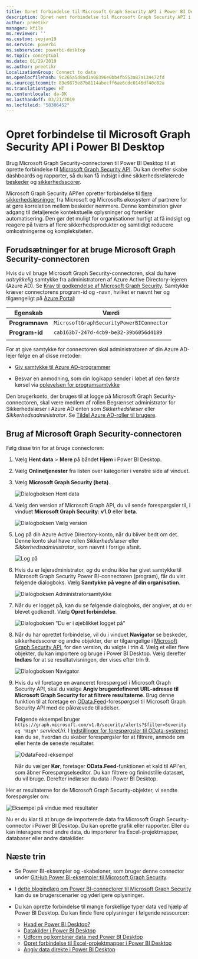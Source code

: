 ```yaml
---
title: Opret forbindelse til Microsoft Graph Security API i Power BI Desktop
description: Opret nemt forbindelse til Microsoft Graph Security API i Power BI Desktop
author: preetikr
manager: kfile
ms.reviewer: ''
ms.custom: seojan19
ms.service: powerbi
ms.subservice: powerbi-desktop
ms.topic: conceptual
ms.date: 01/29/2019
ms.author: preetikr
LocalizationGroup: Connect to data
ms.openlocfilehash: 9c265a5d8ad1a08396e0bb4fb553a87a134472fd
ms.sourcegitcommit: 89e9875e87b8114abecff6ae6cdc0146df40c82a
ms.translationtype: HT
ms.contentlocale: da-DK
ms.lasthandoff: 03/21/2019
ms.locfileid: "58306452"
---
```

# <a name="connect-to-the-microsoft-graph-security-api-in-power-bi-desktop"></a>Opret forbindelse til Microsoft Graph Security API i Power BI Desktop

Brug Microsoft Graph Security-connectoren til Power BI Desktop til at oprette forbindelse til [Microsoft Graph Security API](https://aka.ms/graphsecuritydocs). Du kan derefter skabe dashboards og rapporter, så du kan få indsigt i dine sikkerhedsrelaterede [beskeder](https://docs.microsoft.com/graph/api/resources/alert?view=graph-rest-1.0) og [sikkerhedsscorer](https://docs.microsoft.com/graph/api/resources/securescores?view=graph-rest-beta).

Microsoft Graph Security API'en opretter forbindelse til [flere sikkerhedsløsninger](https://aka.ms/graphsecurityalerts) fra Microsoft og Microsofts økosystem af partnere for at gøre korrelation mellem beskeder nemmere. Denne kombination giver adgang til detaljerede kontekstuelle oplysninger og forenkler automatisering. Den gør det muligt for organisationer hurtigt at få indsigt og reagere på tværs af flere sikkerhedsprodukter og samtidigt reducere omkostningerne og kompleksiteten.

## <a name="prerequisites-to-use-the-microsoft-graph-security-connector"></a>Forudsætninger for at bruge Microsoft Graph Security-connectoren

Hvis du vil bruge Microsoft Graph Security-connectoren, skal du have *udtrykkelig* samtykke fra administratoren af Azure Active Directory-lejeren (Azure AD). Se [Krav til godkendelse af Microsoft Graph Security](https://aka.ms/graphsecurityauth).
Samtykke kræver connectorens program-id og -navn, hvilket er nævnt her og tilgængeligt på [Azure Portal](https://portal.azure.com):

| Egenskab | Værdi |
|----------|-------|
| **Programnavn** | `MicrosoftGraphSecurityPowerBIConnector` |
| **Program-id** | `cab163b7-247d-4cb9-be32-39b6056d4189` |
|||

For at give samtykke for connectoren skal administratoren af din Azure AD-lejer følge en af disse metoder:

* [Giv samtykke til Azure AD-programmer](https://docs.microsoft.com/azure/active-directory/develop/v2-permissions-and-consent)

* Besvar en anmodning, som din logikapp sender i løbet af den første kørsel via [oplevelsen for programsamtykke](https://docs.microsoft.com/azure/active-directory/develop/application-consent-experience)
   
Den brugerkonto, der bruges til at logge på Microsoft Graph Security-connectoren, skal være medlem af rollen Begrænset administrator for Sikkerhedslæser i Azure AD enten som *Sikkerhedslæser* eller *Sikkerhedsadministrator*. Se [Tildel Azure AD-roller til brugere](https://docs.microsoft.com/graph/security-authorization#assign-azure-ad-roles-to-users).

## <a name="using-the-microsoft-graph-security-connector"></a>Brug af Microsoft Graph Security-connectoren

Følg disse trin for at bruge connectoren:

1. Vælg **Hent data** > **Mere** på båndet **Hjem** i Power BI Desktop.
2. Vælg **Onlinetjenester** fra listen over kategorier i venstre side af vinduet.
3. Vælg **Microsoft Graph Security (beta)**.

    ![Dialogboksen Hent data](media/desktop-connect-graph-security/GetData.PNG)
    
4. Vælg den version af Microsoft Graph API, du vil sende forespørgsler til, i vinduet **Microsoft Graph Security**: **v1.0** eller **beta**.

    ![Dialogboksen Vælg version](media/desktop-connect-graph-security/selectVersion.PNG)
    
5. Log på din Azure Active Directory-konto, når du bliver bedt om det. Denne konto skal have rollen *Sikkerhedslæser* eller *Sikkerhedsadministrator*, som nævnt i forrige afsnit.

    ![Log på](media/desktop-connect-graph-security/SignIn.PNG) 
    
6. Hvis du er lejeradministrator, *og* du endnu ikke har givet samtykke til Microsoft Graph Security Power BI-connectoren (program), får du vist følgende dialogboks. Vælg **Samtykke på vegne af din organisation**.

    ![Dialogboksen Administratorsamtykke](media/desktop-connect-graph-security/AdminConsent.PNG)
    
7. Når du er logget på, kan du se følgende dialogboks, der angiver, at du er blevet godkendt. Vælg **Opret forbindelse**.

    ![Dialogboksen "Du er i øjeblikket logget på"](media/desktop-connect-graph-security/SignedIn.PNG)
    
8. Når du har oprettet forbindelse, vil du i vinduet **Navigator** se beskeder, sikkerhedsscorer og andre objekter, der er tilgængelige i [Microsoft Graph Security API](https://aka.ms/graphsecuritydocs), for den version, du valgte i trin 4. Vælg et eller flere objekter, du kan importere og bruge i Power BI Desktop. Vælg derefter **Indlæs** for at se resultatvisningen, der vises efter trin 9.

    ![Dialogboksen Navigator](media/desktop-connect-graph-security/NavTable.PNG)
    
9. Hvis du vil foretage en avanceret forespørgsel i Microsoft Graph Security API, skal du vælge **Angiv brugerdefineret URL-adresse til Microsoft Graph Security for at filtrere resultaterne**. Brug denne funktion til at foretage en [OData.Feed](https://docs.microsoft.com/power-bi/desktop-connect-odata)-forespørgsel til Microsoft Graph Security API med de påkrævede tilladelser.

   Følgende eksempel bruger `https://graph.microsoft.com/v1.0/security/alerts?$filter=Severity eq 'High'` *serviceUri*. I [Indstillinger for forespørgsler til OData-systemet](https://docs.microsoft.com/graph/query-parameters) kan du se, hvordan du skaber forespørgsler for at filtrere, anmode om eller hente de seneste resultater.

   ![OdataFeed-eksempel](media/desktop-connect-graph-security/ODataFeed.PNG)
    
   Når du vælger **Kør**, foretager **OData.Feed**-funktionen et kald til API'en, som åbner Forespørgselseditor. Du kan filtrere og finindstille datasæt, du vil bruge. Derefter indlæser du data i Power BI Desktop.

Her er resultaterne for de Microsoft Graph Security-objekter, vi sendte forespørgsler om:

   ![Eksempel på vindue med resultater](media/desktop-connect-graph-security/Result.PNG)
    

Nu er du klar til at bruge de importerede data fra Microsoft Graph Security-connector i Power BI Desktop. Du kan oprette grafik eller rapporter. Eller du kan interagere med andre data, du importerer fra Excel-projektmapper, databaser eller andre datakilder.

## <a name="next-steps"></a>Næste trin
* Se Power BI-eksempler og -skabeloner, som bruger denne connector under [GitHub Power BI-eksempler til Microsoft Graph Security](https://aka.ms/graphsecuritypowerbiconnectorsamples).

* I [dette blogindlæg om Power BI-connectorer til Microsoft Graph Security](https://aka.ms/graphsecuritypowerbiconnectorblogpost) kan du se brugerscenarier og yderligere oplysninger.

* Du kan oprette forbindelse til mange forskellige typer data ved hjælp af Power BI Desktop. Du kan finde flere oplysninger i følgende ressourcer:

    * [Hvad er Power BI Desktop?](desktop-what-is-desktop.md)
    * [Datakilder i Power BI Desktop](desktop-data-sources.md)
    * [Udform og kombiner data med Power BI Desktop](desktop-shape-and-combine-data.md)
    * [Opret forbindelse til Excel-projektmapper i Power BI Desktop](desktop-connect-excel.md)
    * [Angiv data direkte i Power BI Desktop](desktop-enter-data-directly-into-desktop.md)
